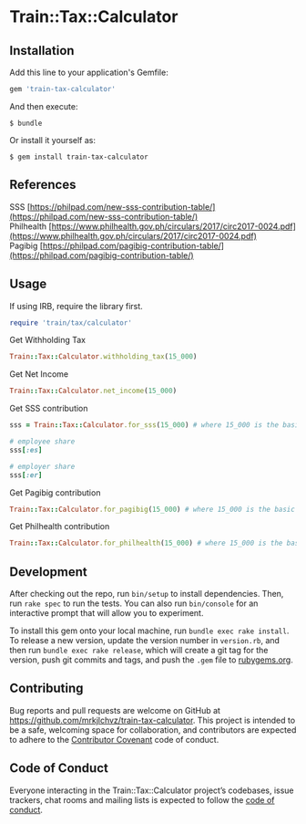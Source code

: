 # Train::Tax::Calculator

## Installation

Add this line to your application's Gemfile:

```ruby
gem 'train-tax-calculator'
```

And then execute:

    $ bundle

Or install it yourself as:

    $ gem install train-tax-calculator

## References

SSS [https://philpad.com/new-sss-contribution-table/](https://philpad.com/new-sss-contribution-table/)  
Philhealth [https://www.philhealth.gov.ph/circulars/2017/circ2017-0024.pdf](https://www.philhealth.gov.ph/circulars/2017/circ2017-0024.pdf)  
Pagibig [https://philpad.com/pagibig-contribution-table/](https://philpad.com/pagibig-contribution-table/)  

## Usage

If using IRB, require the library first.

```ruby
require 'train/tax/calculator'
```

Get Withholding Tax
```ruby
Train::Tax::Calculator.withholding_tax(15_000)
```

Get Net Income
```ruby
Train::Tax::Calculator.net_income(15_000)
```

Get SSS contribution
```ruby
sss = Train::Tax::Calculator.for_sss(15_000) # where 15_000 is the basic salary

# employee share
sss[:es]

# employer share
sss[:er]
```

Get Pagibig contribution
```ruby
Train::Tax::Calculator.for_pagibig(15_000) # where 15_000 is the basic salary
```

Get Philhealth contribution
```ruby
Train::Tax::Calculator.for_philhealth(15_000) # where 15_000 is the basic salary
```

## Development

After checking out the repo, run `bin/setup` to install dependencies. Then, run `rake spec` to run the tests. You can also run `bin/console` for an interactive prompt that will allow you to experiment.

To install this gem onto your local machine, run `bundle exec rake install`. To release a new version, update the version number in `version.rb`, and then run `bundle exec rake release`, which will create a git tag for the version, push git commits and tags, and push the `.gem` file to [rubygems.org](https://rubygems.org).

## Contributing

Bug reports and pull requests are welcome on GitHub at https://github.com/mrkjlchvz/train-tax-calculator. This project is intended to be a safe, welcoming space for collaboration, and contributors are expected to adhere to the [Contributor Covenant](http://contributor-covenant.org) code of conduct.

## Code of Conduct

Everyone interacting in the Train::Tax::Calculator project’s codebases, issue trackers, chat rooms and mailing lists is expected to follow the [code of conduct](https://github.com/[USERNAME]/train-tax-calculator/blob/master/CODE_OF_CONDUCT.md).
